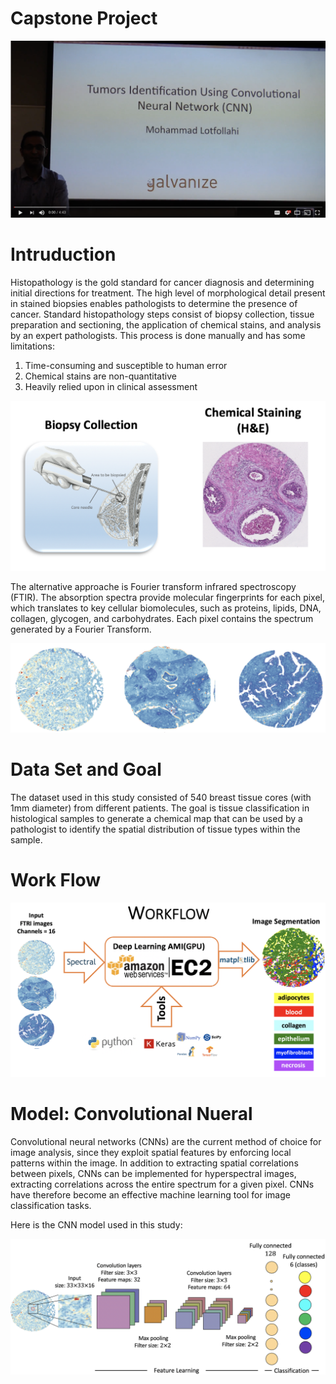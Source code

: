 # Capstone Project

[![Video Presentation](images/youtube.png)](https://www.youtube.com/watch?v=WREKwuyhdFY&feature=youtu.be)

# Intruduction

Histopathology is the gold standard for cancer diagnosis and determining initial directions for treatment. The high level of morphological detail present in stained biopsies enables pathologists to determine the presence of cancer. 
Standard histopathology steps consist of biopsy collection, tissue preparation and sectioning, the application of chemical stains, and analysis by an expert pathologists. This process is done manually and has some limitations: 
1) Time-consuming and susceptible to human error
2) Chemical stains are non-quantitative
3) Heavily relied upon in clinical assessment

![](images/biopcy_collection.png)

The alternative approache is Fourier transform infrared spectroscopy (FTIR). The  absorption spectra provide molecular fingerprints for each pixel, which translates to key cellular biomolecules, such as proteins, lipids, DNA, collagen, glycogen, and carbohydrates. Each pixel contains the spectrum generated by a Fourier Transform.





![](images/FTIR.png)

# Data Set and Goal

The dataset used in this study consisted of 540 breast tissue cores (with 1mm diameter) from different patients.
The goal is tissue classification in histological samples to generate a chemical map that can be used by a pathologist to identify the spatial distribution of tissue types within the sample.

# Work Flow 

![](images/workflow.png)

# Model: Convolutional Nueral 

Convolutional neural networks (CNNs) are the current method of choice for image analysis, since they exploit spatial features by enforcing local patterns within the image. In addition to extracting spatial correlations between pixels, CNNs can be implemented for hyperspectral images, extracting correlations across the entire spectrum for a given pixel. CNNs have therefore become an effective machine learning tool for image classification tasks. 

Here is the CNN model used in this study: 

![](images/CNN.png)







